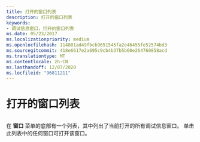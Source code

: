 ```yaml
---
title: 打开的窗口列表
description: 打开的窗口列表
keywords:
- 调试信息窗口，打开的窗口列表
ms.date: 05/23/2017
ms.localizationpriority: medium
ms.openlocfilehash: 114801ad49fbcb9651545fa2e46455fe52574bd3
ms.sourcegitcommit: 418e6617e2a695c9cb4b37b5b60e264760858acd
ms.translationtype: MT
ms.contentlocale: zh-CN
ms.lasthandoff: 12/07/2020
ms.locfileid: "96811211"
---
```

# <a name="list-of-open-windows"></a>打开的窗口列表


## <span id="ddk_list_of_open_windows_dbg"></span><span id="DDK_LIST_OF_OPEN_WINDOWS_DBG"></span>


在 **窗口** 菜单的底部有一个列表，其中列出了当前打开的所有调试信息窗口。 单击此列表中的任何窗口可打开该窗口。

 

 





